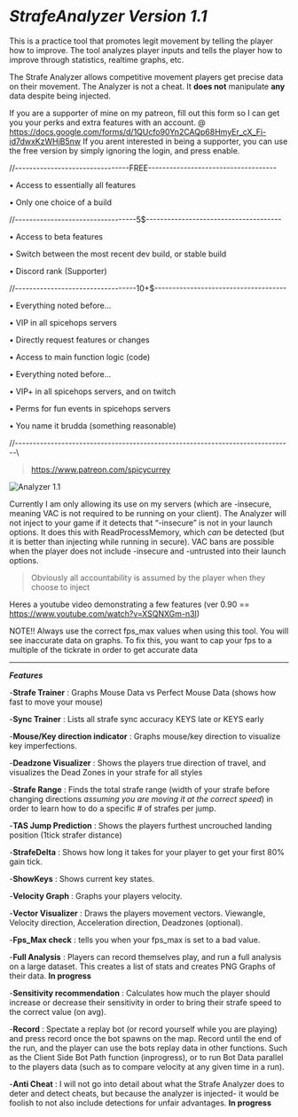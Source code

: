 # ***StrafeAnalyzer Version 1.1***
This is a practice tool that promotes legit movement by telling the player how to improve.
The tool analyzes player inputs and tells the player how to improve through statistics, realtime graphs, etc. 

The Strafe Analyzer allows competitive movement players get precise data on their movement. The Analyzer is not a cheat. It **does not** manipulate **any** data despite being injected. 

If you are a supporter of mine on my patreon, fill out this form so I can get you your perks and extra features with an account. @ https://docs.google.com/forms/d/1QUcfo90Yn2CAQp68HmyEr_cX_Fi-id7dwxKzWHjB5nw
If you arent interested in being a supporter, you can use the free version by simply ignoring the login, and press enable.

//--------------------------------FREE------------------------------------

• Access to essentially all features

• Only one choice of a build

//----------------------------------5$--------------------------------------

• Access to beta features

• Switch between the most recent dev build, or stable build

• Discord rank (Supporter)

//----------------------------------10+$-------------------------------------

• Everything noted before...

• VIP in all spicehops servers

• Directly request features or changes

• Access to main function logic (code)

• Everything noted before...

• VIP+ in all spicehops servers, and on twitch

• Perms for fun events in spicehops servers

• You name it brudda (something reasonable)

//------------------------------------------------------------------------------\

> https://www.patreon.com/spicycurrey

![Analyzer 1.1](https://github.com/spicy/StrafeAnalyzer/blob/master/loader.png?raw=true)

Currently I am only allowing its use on my servers (which are -insecure, meaning VAC is not required to be running on your client). The Analyzer will not inject to your game if it detects that “-insecure” is not in your launch options. It does this with ReadProcessMemory, which *can* be detected (but it is better than injecting while running in secure). VAC bans are possible when the player does not include -insecure and -untrusted into their launch options. 

> Obviously all accountability is assumed by the player when they choose to inject

Heres a youtube video demonstrating a few features (ver 0.90 == https://www.youtube.com/watch?v=XSQNXGm-n3I)

NOTE!!
Always use the correct fps_max values when using this tool. You will see inaccurate data on graphs. To fix this, you want to cap your fps to a multiple of the tickrate in order to get accurate data

________________

***Features***

-**Strafe Trainer** : Graphs Mouse Data vs Perfect Mouse Data (shows how fast to move your mouse)

-**Sync Trainer** : Lists all strafe sync accuracy KEYS late or KEYS early

-**Mouse/Key direction indicator** : Graphs mouse/key direction to visualize key imperfections.

-**Deadzone Visualizer** : Shows the players true direction of travel, and visualizes the Dead Zones in your strafe for all styles

-**Strafe Range** : Finds the total strafe range (width of your strafe before changing directions *assuming you are moving it at the correct speed*) in order to learn how to do a specific # of strafes per jump.  

-**TAS Jump Prediction** : Shows the players furthest uncrouched landing position (1tick strafer distance)

-**StrafeDelta** : Shows how long it takes for your player to get your first 80% gain tick.

-**ShowKeys** : Shows current key states.

-**Velocity Graph** : Graphs your players velocity.

-**Vector Visualizer** : Draws the players movement vectors. Viewangle, Velocity direction, Acceleration direction, Deadzones (optional).

-**Fps_Max check** : tells you when your fps_max is set to a bad value.

-**Full Analysis** : Players can record themselves play, and run a full analysis on a large dataset. This creates a list of stats and creates PNG Graphs of their data. **In progress**

-**Sensitivity recommendation** : Calculates how much the player should increase or decrease their sensitivity in order to bring their strafe speed to the correct value (on avg).

-**Record** : Spectate a replay bot (or record yourself while you are playing) and press record once the bot spawns on the map.  Record until the end of the run, and the player can use the bots replay data in other functions. Such as the Client Side Bot Path function (inprogress), or to run Bot Data parallel to the players data (such as to compare velocity at any given time in a run).

-**Anti Cheat** : I will not go into detail about what the Strafe Analyzer does to deter and detect cheats, but because the analyzer is injected- it would be foolish to not also include detections for unfair advantages. **In progress**
